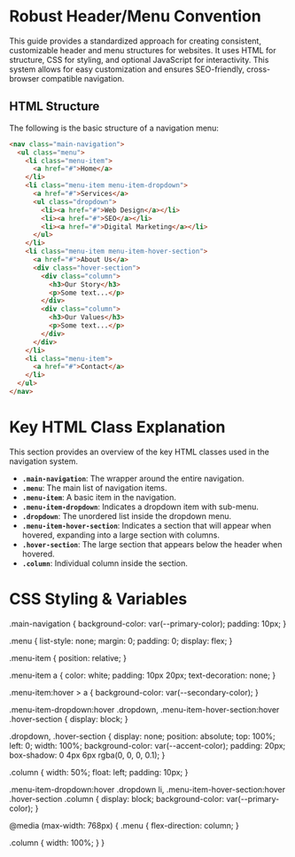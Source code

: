 # Robust Header/Menu Convention

This guide provides a standardized approach for creating consistent, customizable header and menu structures for websites. It uses HTML for structure, CSS for styling, and optional JavaScript for interactivity. This system allows for easy customization and ensures SEO-friendly, cross-browser compatible navigation.

## HTML Structure

The following is the basic structure of a navigation menu:

```html
<nav class="main-navigation">
  <ul class="menu">
    <li class="menu-item">
      <a href="#">Home</a>
    </li>
    <li class="menu-item menu-item-dropdown">
      <a href="#">Services</a>
      <ul class="dropdown">
        <li><a href="#">Web Design</a></li>
        <li><a href="#">SEO</a></li>
        <li><a href="#">Digital Marketing</a></li>
      </ul>
    </li>
    <li class="menu-item menu-item-hover-section">
      <a href="#">About Us</a>
      <div class="hover-section">
        <div class="column">
          <h3>Our Story</h3>
          <p>Some text...</p>
        </div>
        <div class="column">
          <h3>Our Values</h3>
          <p>Some text...</p>
        </div>
      </div>
    </li>
    <li class="menu-item">
      <a href="#">Contact</a>
    </li>
  </ul>
</nav>
```

# Key HTML Class Explanation

This section provides an overview of the key HTML classes used in the navigation system.

- **`.main-navigation`**: The wrapper around the entire navigation.
- **`.menu`**: The main list of navigation items.
- **`.menu-item`**: A basic item in the navigation.
- **`.menu-item-dropdown`**: Indicates a dropdown item with sub-menu.
- **`.dropdown`**: The unordered list inside the dropdown menu.
- **`.menu-item-hover-section`**: Indicates a section that will appear when hovered, expanding into a large section with columns.
- **`.hover-section`**: The large section that appears below the header when hovered.
- **`.column`**: Individual column inside the section.


# CSS Styling & Variables

.main-navigation {
  background-color: var(--primary-color);
  padding: 10px;
}

.menu {
  list-style: none;
  margin: 0;
  padding: 0;
  display: flex;
}

.menu-item {
  position: relative;
}

.menu-item a {
  color: white;
  padding: 10px 20px;
  text-decoration: none;
}

.menu-item:hover > a {
  background-color: var(--secondary-color);
}

.menu-item-dropdown:hover .dropdown,
.menu-item-hover-section:hover .hover-section {
  display: block;
}

.dropdown,
.hover-section {
  display: none;
  position: absolute;
  top: 100%;
  left: 0;
  width: 100%;
  background-color: var(--accent-color);
  padding: 20px;
  box-shadow: 0 4px 6px rgba(0, 0, 0, 0.1);
}

.column {
  width: 50%;
  float: left;
  padding: 10px;
}

.menu-item-dropdown:hover .dropdown li,
.menu-item-hover-section:hover .hover-section .column {
  display: block;
  background-color: var(--primary-color);
}

@media (max-width: 768px) {
  .menu {
    flex-direction: column;
  }

  .column {
    width: 100%;
  }
}

